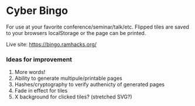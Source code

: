 # Cyber Bingo

For use at your favorite conference/seminar/talk/etc.
Flipped tiles are saved to your browsers localStorage or the page can be printed.

Live site: https://bingo.ramhacks.org/

### Ideas for improvement

1. More words!
1. Ability to generate multipule/printable pages
1. Hashes/cryptography to verify authenicty of generated pages
1. Fade in effect for tiles
1. X background for clicked tiles? (stretched SVG?)
